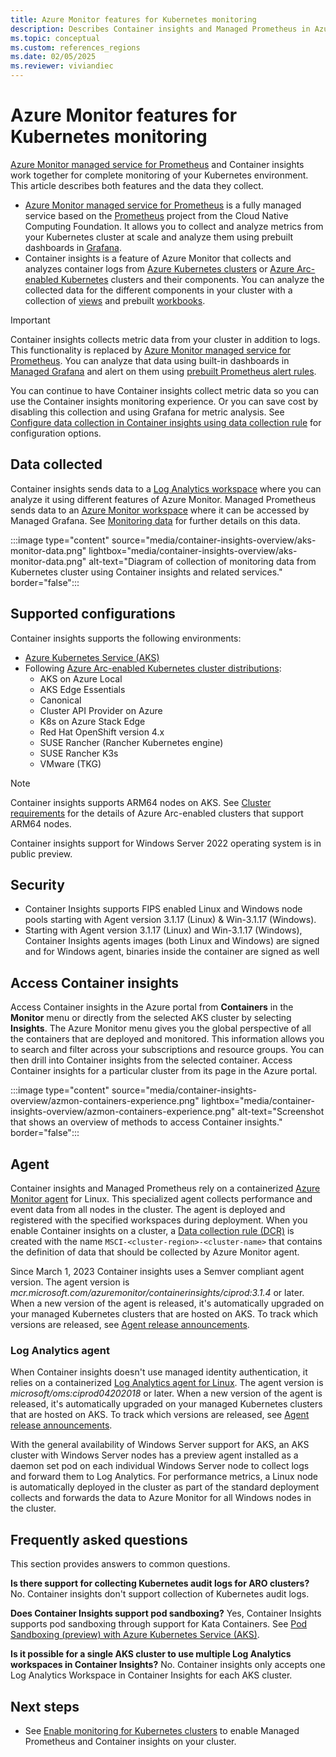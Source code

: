 ```yaml
---
title: Azure Monitor features for Kubernetes monitoring
description: Describes Container insights and Managed Prometheus in Azure Monitor, which work together to monitor your Kubernetes clusters.
ms.topic: conceptual
ms.custom: references_regions
ms.date: 02/05/2025
ms.reviewer: viviandiec
---
```


# Azure Monitor features for Kubernetes monitoring

[Azure Monitor managed service for Prometheus](../essentials/prometheus-metrics-overview.md) and Container insights work together for complete monitoring of your Kubernetes environment. This article describes both features and the data they collect.

- [Azure Monitor managed service for Prometheus](../essentials/prometheus-metrics-overview.md) is a fully managed service based on the [Prometheus](https://aka.ms/azureprometheus-promio) project from the Cloud Native Computing Foundation. It allows you to collect and analyze metrics from your Kubernetes cluster at scale and analyze them using prebuilt dashboards in [Grafana](/azure/managed-grafana/overview).
- Container insights is a feature of Azure Monitor that collects and analyzes container logs from [Azure Kubernetes clusters](/azure/aks/intro-kubernetes) or [Azure Arc-enabled Kubernetes](/azure/azure-arc/kubernetes/overview) clusters and their components.  You can analyze the collected data for the different components in your cluster with a collection of [views](container-insights-analyze.md) and prebuilt [workbooks](container-insights-reports.md).

> [!IMPORTANT]
> Container insights collects metric data from your cluster in addition to logs. This functionality is replaced by [Azure Monitor managed service for Prometheus](../essentials/prometheus-metrics-overview.md). You can analyze that data using built-in dashboards in [Managed Grafana](/azure/managed-grafana/overview) and alert on them using [prebuilt Prometheus alert rules](container-insights-metric-alerts.md).
> 
> You can continue to have Container insights collect metric data so you can use the Container insights monitoring experience. Or you can save cost by disabling this collection and using Grafana for metric analysis. See [Configure data collection in Container insights using data collection rule](container-insights-data-collection-dcr.md) for configuration options.
> 
## Data collected
Container insights sends data to a [Log Analytics workspace](../logs/data-platform-logs.md) where you can analyze it using different features of Azure Monitor. Managed Prometheus sends data to an [Azure Monitor workspace](../essentials/azure-monitor-workspace-overview.md) where it can be accessed by Managed Grafana. See [Monitoring data](/azure/aks/monitor-aks#monitoring-data) for further details on this data.

:::image type="content" source="media/container-insights-overview/aks-monitor-data.png" lightbox="media/container-insights-overview/aks-monitor-data.png" alt-text="Diagram of collection of monitoring data from Kubernetes cluster using Container insights and related services." border="false":::

## Supported configurations
Container insights supports the following environments:

- [Azure Kubernetes Service (AKS)](/azure/aks/)
- Following [Azure Arc-enabled Kubernetes cluster distributions](/azure/azure-arc/kubernetes/validation-program):
  - AKS on Azure Local
  - AKS Edge Essentials
  - Canonical
  - Cluster API Provider on Azure
  - K8s on Azure Stack Edge
  - Red Hat OpenShift version 4.x
  - SUSE Rancher (Rancher Kubernetes engine)
  - SUSE Rancher K3s
  - VMware (TKG)

> [!NOTE]
> Container insights supports ARM64 nodes on AKS. See [Cluster requirements](/azure/azure-arc/kubernetes/system-requirements#cluster-requirements) for the details of Azure Arc-enabled clusters that support ARM64 nodes.
>
> Container insights support for Windows Server 2022 operating system is in public preview.

## Security

- Container Insights supports FIPS enabled Linux and Windows node pools starting with Agent version 3.1.17 (Linux)  & Win-3.1.17 (Windows).
- Starting with Agent version 3.1.17 (Linux) and Win-3.1.17 (Windows), Container Insights agents images (both Linux and Windows) are signed and  for Windows agent,  binaries inside the container are signed as well

## Access Container insights

Access Container insights in the Azure portal from **Containers** in the **Monitor** menu or directly from the selected AKS cluster by selecting **Insights**. The Azure Monitor menu gives you the global perspective of all the containers that are deployed and monitored. This information allows you to search and filter across your subscriptions and resource groups. You can then drill into Container insights from the selected container. Access Container insights for a particular cluster from its page in the Azure portal.

:::image type="content" source="media/container-insights-overview/azmon-containers-experience.png" lightbox="media/container-insights-overview/azmon-containers-experience.png" alt-text="Screenshot that shows an overview of methods to access Container insights." border="false":::


## Agent

Container insights and Managed Prometheus rely on a containerized [Azure Monitor agent](../agents/agents-overview.md) for Linux. This specialized agent collects performance and event data from all nodes in the cluster. The agent is deployed and registered with the specified workspaces during deployment. When you enable Container insights on a cluster, a [Data collection rule (DCR)](../essentials/data-collection-rule-overview.md) is created with the name `MSCI-<cluster-region>-<cluster-name>` that contains the definition of data that should be collected by Azure Monitor agent. 

Since March 1, 2023 Container insights uses a Semver compliant agent version. The agent version is *mcr.microsoft.com/azuremonitor/containerinsights/ciprod:3.1.4* or later. When a new version of the agent is released, it's automatically upgraded on your managed Kubernetes clusters that are hosted on AKS. To track which versions are released, see [Agent release announcements](https://github.com/microsoft/Docker-Provider/blob/ci_prod/ReleaseNotes.md). 


### Log Analytics agent

When Container insights doesn't use managed identity authentication, it relies on a containerized [Log Analytics agent for Linux](../agents/log-analytics-agent.md). The agent version is *microsoft/oms:ciprod04202018* or later. When a new version of the agent is released, it's automatically upgraded on your managed Kubernetes clusters that are hosted on AKS. To track which versions are released, see [Agent release announcements](https://github.com/microsoft/docker-provider/tree/ci_feature_prod).

With the general availability of Windows Server support for AKS, an AKS cluster with Windows Server nodes has a preview agent installed as a daemon set pod on each individual Windows Server node to collect logs and forward them to Log Analytics. For performance metrics, a Linux node is automatically deployed in the cluster as part of the standard deployment collects and forwards the data to Azure Monitor for all Windows nodes in the cluster.


## Frequently asked questions

This section provides answers to common questions.

**Is there support for collecting Kubernetes audit logs for ARO clusters?**
No. Container insights don't support collection of Kubernetes audit logs.

**Does Container Insights support pod sandboxing?**
Yes, Container Insights supports pod sandboxing through support for Kata Containers. See [Pod Sandboxing (preview) with Azure Kubernetes Service (AKS)](/azure/aks/use-pod-sandboxing).

**Is it possible for a single AKS cluster to use multiple Log Analytics workspaces in Container Insights?**
No. Container insights only accepts one Log Analytics Workspace in Container Insights for each AKS cluster.

## Next steps

- See [Enable monitoring for Kubernetes clusters](kubernetes-monitoring-enable.md) to enable Managed Prometheus and Container insights on your cluster.

<!-- LINKS - external -->
[aks-release-notes]: https://github.com/Azure/AKS/releases
